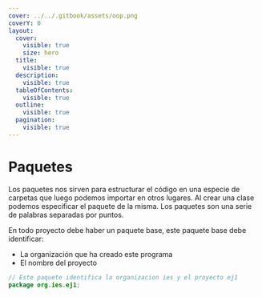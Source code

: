 ```yaml
---
cover: ../../.gitbook/assets/oop.png
coverY: 0
layout:
  cover:
    visible: true
    size: hero
  title:
    visible: true
  description:
    visible: true
  tableOfContents:
    visible: true
  outline:
    visible: true
  pagination:
    visible: true
---
```


# Paquetes

Los paquetes nos sirven para estructurar el código en una especie de carpetas que luego podemos importar en otros lugares. Al crear una clase podemos especificar el paquete de la misma. Los paquetes son  una serie de palabras separadas por puntos.

En todo proyecto debe haber un paquete base, este paquete base debe identificar:

* La organización que ha creado este programa
* El nombre del proyecto

```java
// Este paquete identifica la organizacion ies y el proyecto ej1
package org.ies.ej1;
```
